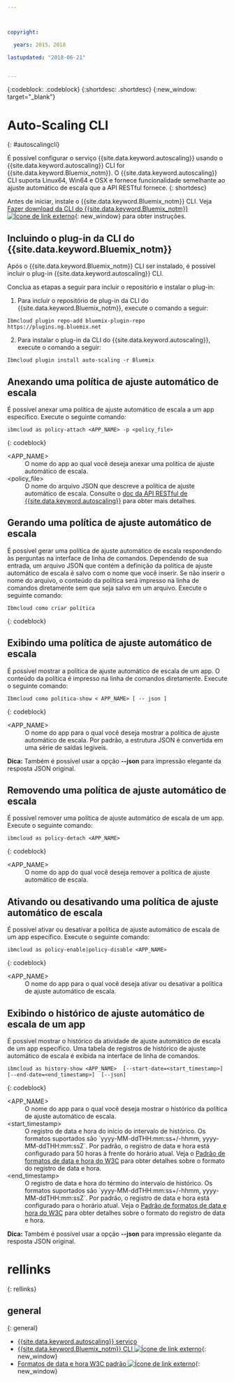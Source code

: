 ```yaml
---



copyright:

  years: 2015，2018

lastupdated: "2018-06-21"


---
```


{:codeblock: .codeblock}
{:shortdesc: .shortdesc}
{:new_window: target="_blank"}

# Auto-Scaling CLI
{: #autoscalingcli}


É possível configurar o serviço {{site.data.keyword.autoscaling}} usando o {{site.data.keyword.autoscaling}} CLI for {{site.data.keyword.Bluemix_notm}}. O {{site.data.keyword.autoscaling}} CLI suporta Linux64, Win64 e OSX e fornece funcionalidade semelhante ao ajuste automático de escala que a API RESTful fornece.
{: shortdesc}

Antes de iniciar, instale o {{site.data.keyword.Bluemix_notm}} CLI. Veja [Fazer download da CLI do {{site.data.keyword.Bluemix_notm}} ![Ícone de link externo](../../../icons/launch-glyph.svg)](http://plugins.ng.bluemix.net/ui/home.html){: new_window} para obter instruções.

## Incluindo o plug-in da CLI do {{site.data.keyword.Bluemix_notm}}

Após o {{site.data.keyword.Bluemix_notm}} CLI ser instalado, é possível incluir o plug-in {{site.data.keyword.autoscaling}} CLI.

Conclua as etapas a seguir para incluir o repositório e instalar
o plug-in:
1. Para incluir o repositório de plug-in da CLI do {{site.data.keyword.Bluemix_notm}},
execute o comando a seguir:
```
Ibmcloud plugin repo-add bluemix-plugin-repo https://plugins.ng.bluemix.net
```
2. Para instalar o plug-in da CLI do {{site.data.keyword.autoscaling}}, execute o
comando a seguir:
```
Ibmcloud plugin install auto-scaling -r Bluemix
```

## Anexando uma política de ajuste automático de escala

É possível anexar uma política de ajuste automático de escala a um app específico. Execute o seguinte comando:

```
ibmcloud as policy-attach <APP_NAME> -p <policy_file>
```
{: codeblock}

<dl class="parml">
<dt class="pt dlterm">&lt;APP_NAME&gt;</dt>
<dd class="pd">O nome do app ao qual você deseja anexar uma política de ajuste automático de escala.</dd>
<dt class="pt dlterm">&lt;policy_file&gt;</dt>
<dd class="pd">O nome do arquivo JSON que descreve a política de ajuste automático de escala. Consulte o <a href="https://new-console.{DomainName}/apidocs/48" target="_blank">doc da API RESTful de {{site.data.keyword.autoscaling}}</a> para obter mais detalhes.</dd>
</dl>


## Gerando uma política de ajuste automático de escala

É possível gerar uma política de ajuste automático de escala respondendo às perguntas na interface de linha de comandos. Dependendo de sua entrada, um arquivo JSON que contém a definição da política de ajuste automático de escala é salvo com o nome que você inserir. Se não inserir o nome do arquivo, o conteúdo da política será impresso na linha de comandos diretamente sem que seja salvo em um arquivo. Execute o seguinte comando:

```
Ibmcloud como criar política
```
{: codeblock}


## Exibindo uma política de ajuste automático de escala

É possível mostrar a política de ajuste automático de escala de um app. O conteúdo da política é impresso na linha de comandos diretamente. Execute o seguinte comando:

```
Ibmcloud como política-show < APP_NAME> [ -- json ]
```
{: codeblock}

<dl class="parml">
<dt class="pt dlterm">&lt;APP_NAME&gt;</dt>
<dd class="pd">O nome do app para o qual você deseja mostrar a política de ajuste automático de escala. Por padrão, a estrutura JSON é convertida em uma série de saídas legíveis.</dd>
</dl>

**Dica:** Também é possível usar a opção **--json** para impressão elegante da resposta JSON original.


## Removendo uma política de ajuste automático de escala

É possível remover uma política de ajuste automático de escala de um app. Execute o seguinte comando:

```
ibmcloud as policy-detach <APP_NAME>
```
{: codeblock}

<dl class="parml">
<dt class="pt dlterm">&lt;APP_NAME&gt;</dt>
<dd class="pd">O nome do app do qual você deseja remover a política de ajuste automático de escala.</dd>
</dl>


## Ativando ou desativando uma política de ajuste automático de escala

É possível ativar ou desativar a política de ajuste automático de escala de um app específico. Execute o seguinte comando:

```
ibmcloud as policy-enable|policy-disable <APP_NAME>
```
{: codeblock}

<dl class="parml">
<dt class="pt dlterm">&lt;APP_NAME&gt;</dt>
<dd class="pd">O nome do app para o qual você deseja ativar ou desativar a política de ajuste automático de escala.</dd>
</dl>


## Exibindo o histórico de ajuste automático de escala de um app

É possível mostrar o histórico da atividade de ajuste automático de escala de um app específico. Uma tabela de registros de histórico de ajuste automático de escala é exibida na interface de linha de comandos.

```
ibmcloud as history-show <APP_NAME>  [--start-date=<start_timestamp>]  [--end-date=<end_timestamp>]  [--json]
```
{: codeblock}

<dl class="parml">
<dt class="pt dlterm">&lt;APP_NAME&gt;</dt>
<dd class="pd">O nome do app para o qual você deseja mostrar o histórico da política de ajuste automático de escala.
<dt class="pt dlterm">&lt;start_timestamp&gt;</dt>
<dd class="pd">O registro de data e hora do início do intervalo de histórico. Os formatos suportados são `yyyy-MM-ddTHH:mm:ss+/-hhmm, yyyy-MM-ddTHH:mm:ssZ`. Por padrão, o registro de data e hora está configurado para 50 horas à frente do horário atual. Veja o <a href="https://www.w3.org/TR/NOTE-datetime" target="_blank">Padrão de formatos de data e hora do W3C</a> para obter detalhes sobre o formato do registro de data e hora.
<dt class="pt dlterm">&lt;end_timestamp&gt;</dt>
<dd class="pd">O registro de data e hora do término do intervalo de histórico. Os formatos suportados são `yyyy-MM-ddTHH:mm:ss+/-hhmm, yyyy-MM-ddTHH:mm:ssZ`. Por padrão, o registro de data e hora está configurado para o horário atual. Veja o <a href="https://www.w3.org/TR/NOTE-datetime" target="_blank">Padrão de formatos de data e hora do W3C</a> para obter detalhes sobre o formato do registro de data e hora.
</dl>



**Dica:** Também é possível usar a opção **--json** para impressão elegante da resposta JSON original.

# rellinks
{: rellinks}
## general
{: general}
* [{{site.data.keyword.autoscaling}} serviço](/docs/services/Auto-Scaling/index.html)
* [{{site.data.keyword.Bluemix_notm}} CLI ![Ícone de link externo](../../../icons/launch-glyph.svg)](http://plugins.ng.bluemix.net/ui/home.html){: new_window}
* [Formatos de data e hora W3C padrão ![Ícone de link externo](../../../icons/launch-glyph.svg)](https://www.w3.org/TR/NOTE-datetime){: new_window}
